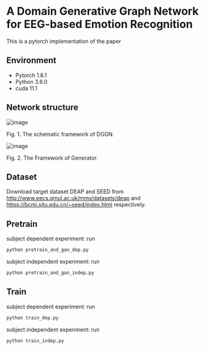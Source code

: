 # A Domain Generative Graph Network for EEG-based Emotion Recognition
This is a pytorch implementation of the paper

## Environment
- Pytorch 1.8.1
- Python 3.8.0
- cuda 11.1

## Network structure
![image](https://user-images.githubusercontent.com/68091618/215970027-1d16df5f-28c9-4f54-a8b0-07dd150de709.png)


Fig. 1.  The schematic framework of DGGN.

![image](https://user-images.githubusercontent.com/68091618/215970115-a7008ad7-aa4d-418d-a6c2-a36176e16252.png)


Fig. 2.  The Framework of Generator.

## Dataset
Download target dataset DEAP and SEED from http://www.eecs.qmul.ac.uk/mmv/datasets/deap and https://bcmi.sjtu.edu.cn/~seed/index.html respectively.

## Pretrain
subject dependent experiment: run 
``` python
python pretrain_and_gan_dep.py
```
subject independent experiment: run
``` python
python pretrain_and_gan_indep.py
```

## Train
subject dependent experiment: run 
``` python
python train_dep.py
```
subject independent experiment: run 
``` python
python train_indep.py
``` 
